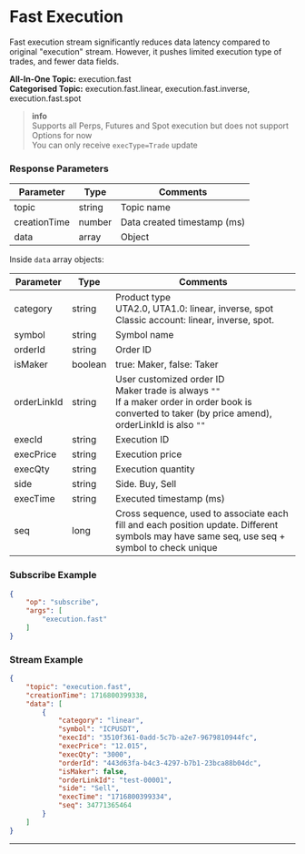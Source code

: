 # Fast Execution

Fast execution stream significantly reduces data latency compared to original "execution" stream. However, it pushes limited execution type of trades, and fewer data fields.

**All-In-One Topic:** execution.fast  
**Categorised Topic:** execution.fast.linear, execution.fast.inverse, execution.fast.spot

> **info**  
> Supports all Perps, Futures and Spot execution but does not support Options for now  
> You can only receive `execType=Trade` update

### Response Parameters

| Parameter     | Type   | Comments                                                                                          |
|---------------|--------|-------------------------------------------------------------------------------------------------|
| topic         | string | Topic name                                                                                       |
| creationTime | number | Data created timestamp (ms)                                                                     |
| data          | array  | Object                                                                                          |

Inside `data` array objects:

| Parameter     | Type    | Comments                                                                                        |
|---------------|---------|-------------------------------------------------------------------------------------------------|
| category      | string  | Product type  <br>UTA2.0, UTA1.0: linear, inverse, spot  <br>Classic account: linear, inverse, spot.                                                      |
| symbol        | string  | Symbol name                                                                                      |
| orderId      | string  | Order ID                                                                                        |
| isMaker      | boolean | true: Maker, false: Taker                                                                       |
| orderLinkId  | string  | User customized order ID  <br>Maker trade is always `""`  <br>If a maker order in order book is converted to taker (by price amend), orderLinkId is also `""`             |
| execId       | string  | Execution ID                                                                                   |
| execPrice    | string  | Execution price                                                                                |
| execQty      | string  | Execution quantity                                                                            |
| side         | string  | Side. Buy, Sell                                                                              |
| execTime     | string  | Executed timestamp (ms)                                                                       |
| seq          | long    | Cross sequence, used to associate each fill and each position update. Different symbols may have same seq, use seq + symbol to check unique   |

### Subscribe Example

```json
{
    "op": "subscribe",
    "args": [
        "execution.fast"
    ]
}
```

### Stream Example

```json
{
    "topic": "execution.fast",
    "creationTime": 1716800399338,
    "data": [
        {
            "category": "linear",
            "symbol": "ICPUSDT",
            "execId": "3510f361-0add-5c7b-a2e7-9679810944fc",
            "execPrice": "12.015",
            "execQty": "3000",
            "orderId": "443d63fa-b4c3-4297-b7b1-23bca88b04dc",
            "isMaker": false,
            "orderLinkId": "test-00001",
            "side": "Sell",
            "execTime": "1716800399334",
            "seq": 34771365464
        }
    ]
}
```

***

